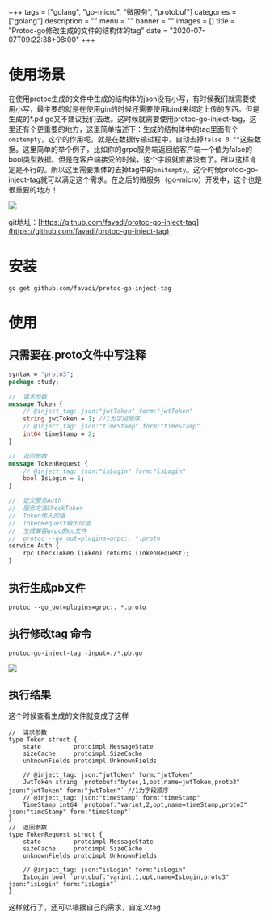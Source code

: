 +++
tags = ["golang", "go-micro", "微服务", "protobuf"]
categories = ["golang"]
description = ""
menu = ""
banner = ""
images = []
title = "Protoc-go修改生成的文件的结构体的tag"
date = "2020-07-07T09:22:38+08:00"
+++


# 使用场景
在使用protoc生成的文件中生成的结构体的json没有小写，有时候我们就需要使用小写，最主要的就是在使用gin的时候还需要使用bind来绑定上传的东西。但是生成的*.pd.go又不建议我们去改。这时候就需要使用protoc-go-inject-tag，这里还有个更重要的地方，这里简单描述下：生成的结构体中的tag里面有个```omitempty```，这个的作用呢，就是在数据传输过程中，自动去掉```false 0 ""```这些数据。这里简单的举个例子，比如你的grpc服务端返回给客户端一个值为false的bool类型数据。但是在客户端接受的时候，这个字段就直接没有了。所以这样肯定是不行的。所以这里需要集体的去掉tag中的```omitempty```。这个时候protoc-go-inject-tag就可以满足这个需求。在之后的微服务（go-micro）开发中，这个也是很重要的地方！

![](https://gitee.com/coder2m/pic/raw/master/img/20200710092950.png)

git地址：[https://github.com/favadi/protoc-go-inject-tag](https://github.com/favadi/protoc-go-inject-tag)


# 安装

```golang
go get github.com/favadi/protoc-go-inject-tag

```

# 使用

## 只需要在.proto文件中写注释

```proto
syntax = "proto3";
package study;

//  请求参数
message Token {
    // @inject_tag: json:"jwtToken" form:"jwtToken"
    string jwtToken = 1; //1为字段顺序
    // @inject_tag: json:"timeStamp" form:"timeStamp"
    int64 timeStamp = 2;
}

//  返回参数
message TokenRequest {
    // @inject_tag: json:"isLogin" form:"isLogin"
    bool IsLogin = 1;
}

//  定义服务Auth
//  服务方法CheckToken
//  Token传入的值
//  TokenRequest输出的值
//  生成兼容grpc的go文件
//  protoc --go_out=plugins=grpc:. *.proto
service Auth {
    rpc CheckToken (Token) returns (TokenRequest);
}

```

## 执行生成pb文件

```golang
protoc --go_out=plugins=grpc:. *.proto

```

## 执行修改tag 命令

```golang
protoc-go-inject-tag -input=./*.pb.go

```

![](https://gitee.com/coder2m/pic/raw/master/img/20200710095030.png)

## 执行结果

这个时候查看生成的文件就变成了这样

```golang
//  请求参数
type Token struct {
	state         protoimpl.MessageState
	sizeCache     protoimpl.SizeCache
	unknownFields protoimpl.UnknownFields

	// @inject_tag: json:"jwtToken" form:"jwtToken"
	JwtToken string `protobuf:"bytes,1,opt,name=jwtToken,proto3" json:"jwtToken" form:"jwtToken"` //1为字段顺序
	// @inject_tag: json:"timeStamp" form:"timeStamp"
	TimeStamp int64 `protobuf:"varint,2,opt,name=timeStamp,proto3" json:"timeStamp" form:"timeStamp"`
}
//  返回参数
type TokenRequest struct {
	state         protoimpl.MessageState
	sizeCache     protoimpl.SizeCache
	unknownFields protoimpl.UnknownFields

	// @inject_tag: json:"isLogin" form:"isLogin"
	IsLogin bool `protobuf:"varint,1,opt,name=IsLogin,proto3" json:"isLogin" form:"isLogin"`
}

```

这样就行了，还可以根据自己的需求，自定义tag